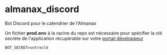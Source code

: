 # almanax_discord
Bot Discord pour le calendrier de l'Almanax

Un fichier **prod.env** à la racine du repo est nécessaire pour spécifier la clé secrète de l'application récupérable sur votre [portail développeur](https://discord.com/developers/applications/)

`BOT_SECRET=votreclé`